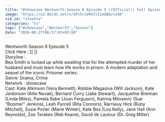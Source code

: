 ```yaml
---
title: "#showcase Wentworth Season 8 Episode 5 ((Official)) Full Episodes"
image: "https://s2.dmcdn.net/v/SPchc1VHS7zIzmGBQ/x240"
vid_id: "x7vohra"
categories: "tv"
tags: ["#showcase","Wentworth","Season"]
date: "2020-08-27T06:57:03+03:00"
---
```

Wentworth Season 8 Episode 5  <br>Click Here : [[  ]]  <br>Storyline :  <br>Bea Smith is locked up while awaiting trial for the attempted murder of her husband and must learn how life works in prison. A modern adaptation and sequel of the iconic Prisoner series.  <br>Genre: Drama, Crime  <br>Network : showcase  <br>Cast: Kate Atkinson (Vera Bennett), Robbie Magasiva (Will Jackson), Kate Jenkinson (Allie Novak), Bernard Curry (Jake Stewart), Jacqueline Brennan (Linda Miles), Pamela Rabe (Joan Ferguson), Katrina Milosevic (Sue &quot;Boomer&quot; Jenkins), Leah Purcell (Rita Connors), Rarriwuy Hick (Ruby Mitchell), Susie Porter (Marie Winter), Kate Box (Lou Kelly), Jane Hall (Ann Reynolds), Zoe Terakes (Reb Keane), David de Lautour (Dr. Greg Miller)
